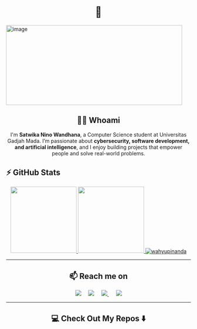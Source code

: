 <h1 align="center"> 👋 </h1> 
<img align="center" width="480" height="217" alt="image" src="https://github.com/user-attachments/assets/e4abd494-fb1e-4b6c-bd8e-9341b2c9ef6a" />

<h2 align="center"> 👨‍💻 Whoami</h2>
<p align="center">
  I'm <strong>Satwika Nino Wandhana</strong>, a Computer Science student at Universitas Gadjah Mada. 
  I’m passionate about <strong>cybersecurity, software development, and artificial intelligence</strong>, 
  and I enjoy building projects that empower people and solve real-world problems.
</p>


## ⚡ GitHub Stats
<p align="center">
<a href="https://github.com/dimasmds">
  <img height="180em" src="https://github-readme-stats-eight-theta.vercel.app/api?username=Nino-123&show_icons=true&theme=algolia&include_all_commits=true&count_private=true"/>
  <img height="180em" src="https://github-readme-stats-eight-theta.vercel.app/api/top-langs/?username=Nino-123&layout=compact&langs_count=8&theme=algolia"/>
  <img align="center" src="https://github-readme-streak-stats.herokuapp.com/?user=Nino-123&" alt="wahyupinanda" />
</a>
</p>

<hr>

<h2  align="center">📫 Reach me on</h2>
<p align="center">
  <a target="_blank"href="https://www.linkedin.com/in/satwikaninowandhana/"><img src="https://img.shields.io/badge/linkedin-%230077B5.svg?&style=for-the-badge&logo=linkedin&logoColor=white" /></a>&nbsp;&nbsp;&nbsp;&nbsp;
  <a href="mailto:nino.wandhana@gmail.com?subject=Hello%20Ileri,%20From%20Github"><img src="https://img.shields.io/badge/gmail-%23D14836.svg?&style=for-the-badge&logo=gmail&logoColor=white" /></a>&nbsp;&nbsp;&nbsp;&nbsp;
  <a target="_blank" href="https://www.instagram.com/iamnino___/">
    <img src="https://img.shields.io/badge/instagram-%23E4405F.svg?&style=for-the-badge&logo=instagram&logoColor=white" />
  </a>&nbsp;&nbsp;&nbsp;&nbsp;
<a target="_blank" href="https://github.com/Nino-123">
    <img src="https://img.shields.io/badge/github-%23181717.svg?&style=for-the-badge&logo=github&logoColor=white" />
  </a> 
</p>

<hr>

<h2  align="center">💻 Check Out My Repos ⬇️ </h2>
